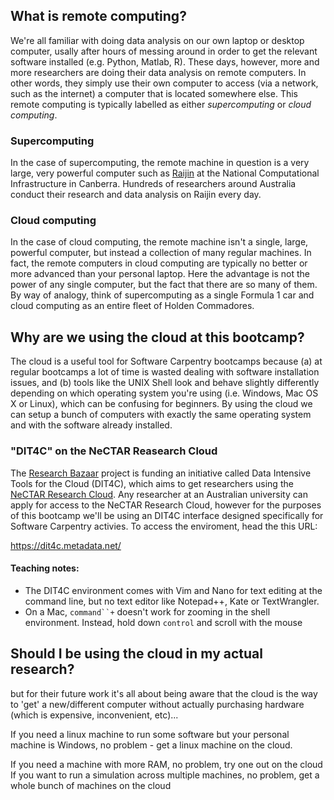 ## What is remote computing?

We're all familiar with doing data analysis on our own laptop or desktop computer, usally after hours of messing around in order to get the relevant software installed (e.g. Python, Matlab, R). These days, however, more and more researchers are doing their data analysis on remote computers. In other words, they simply use their own computer to access (via a network, such as the internet) a computer that is located somewhere else. This remote computing is typically labelled as either *supercomputing* or *cloud computing*.

### Supercomputing

In the case of supercomputing, the remote machine in question is a very large, very powerful computer such as [Raijin](http://nci.org.au/nci-systems/national-facility/peak-system/raijin/) at the National Computational Infrastructure in Canberra. Hundreds of researchers around Australia conduct their research and data analysis on Raijin every day. 

### Cloud computing

In the case of cloud computing, the remote machine isn't a single, large, powerful computer, but instead a collection of many regular machines. In fact, the remote computers in cloud computing are typically no better or more advanced than your personal laptop. Here the advantage is not the power of any single computer, but the fact that there are so many of them. By way of analogy, think of supercomputing as a single Formula 1 car and cloud computing as an entire fleet of Holden Commadores. 


## Why are we using the cloud at this bootcamp?

The cloud is a useful tool for Software Carpentry bootcamps because (a) at regular bootcamps a lot of time is wasted dealing with software installation issues, and (b) tools like the UNIX Shell look and behave slightly differently depending on which operating system you're using (i.e. Windows, Mac OS X or Linux), which can be confusing for beginners. By using the cloud we can setup a bunch of computers with exactly the same operating system and with the software already installed.    


### "DIT4C" on the NeCTAR Reasearch Cloud 

The [Research Bazaar](http://resbaz.tumblr.com/about) project is funding an initiative called Data Intensive Tools for the Cloud (DIT4C), which aims to get researchers using the [NeCTAR Research Cloud](http://www.nectar.org.au/research-cloud). Any researcher at an Australian university can apply for access to the NeCTAR Research Cloud, however for the purposes of this bootcamp we'll be using an DIT4C interface designed specifically for Software Carpentry activies. To access the enviroment, head the this URL:

https://dit4c.metadata.net/


#### Teaching notes:

* The DIT4C environment comes with Vim and Nano for text editing at the command line, but no text editor like Notepad++, Kate or TextWrangler.
* On a Mac, `command``+` doesn't work for zooming in the shell environment. Instead, hold down `control` and scroll with the mouse


## Should I be using the cloud in my actual research?  

but for their future work it's all about being aware that the cloud is the way to 'get' a new/different computer without actually purchasing hardware (which is expensive, inconvenient, etc)...

If you need a linux machine to run some software but your personal 
machine is Windows, no problem - get a linux machine on the cloud. 

If you need a machine with more RAM, no problem, try one out on the cloud
If you want to run a simulation across multiple machines, no problem, get a whole bunch of machines on the cloud


